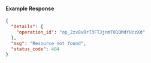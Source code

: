 <!-- Code generated for API Clients. DO NOT EDIT. -->

#### Example Response

```json
{
  "details": {
    "operation_id": "op_2zv8vOr73FTJjnmT01QMdYUczXd"
  },
  "msg": "Resource not found",
  "status_code": 404
}
```
